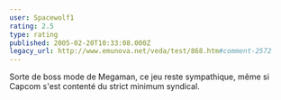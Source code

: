 ```yaml
---
user: Spacewolf1
rating: 2.5
type: rating
published: 2005-02-20T10:33:08.000Z
legacy_url: http://www.emunova.net/veda/test/868.htm#comment-2572
---
```

Sorte de boss mode de Megaman, ce jeu reste sympathique, même si Capcom s'est contenté du strict minimum syndical.